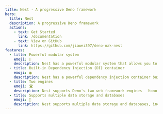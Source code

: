 ```yaml
---
title: Nest - A progressive Deno framework
hero:
  title: Nest
  description: A progressive Deno framework
  actions:
    - text: Get Started
      link: /documentation
    - text: View on GitHub
      link: https://github.com/jiawei397/deno-oak-nest
features:
  - title: Powerful modular system
    emoji: 🚋
    description: Nest has a powerful modular system that allows you to divide your application into multiple reusable modules. This modular structure makes the code more maintainable, testable, and scalable.
  - title: Built-in Dependency Injection (DI) container
    emoji: 🍀
    description: Nest has a powerful dependency injection container built in, making it easier to manage and inject dependencies. This helps to decouple and organize the various components of your application.
  - title: Two engines
    emoji: 🛣️
    description: Nest supports Deno's two web framework engines - hono and oak, which can easily reuse their ecosystems.
  - title: Supports multiple data storage and databases
    emoji: 💽
    description: Nest supports multiple data storage and databases, including SQL databases (such as MySQL and PostgreSQL), NoSQL databases (such as MongoDB), and other storage solutions, ElasticSearch.
---
```

